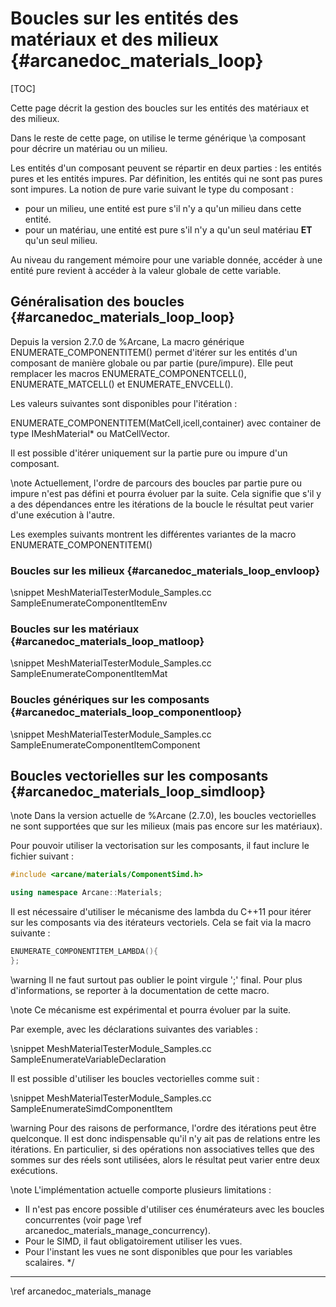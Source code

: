 # Boucles sur les entités des matériaux et des milieux {#arcanedoc_materials_loop}

[TOC]

Cette page décrit la gestion des boucles sur les entités des matériaux et des milieux.

Dans le reste de cette page, on utilise le terme générique \a
composant pour décrire un matériau ou un milieu.

Les entités d'un composant peuvent se répartir en deux parties : les
entités pures et les entités impures. Par définition, les entités qui
ne sont pas pures sont impures. La notion de pure varie suivant le
type du composant :
- pour un milieu, une entité est pure s'il n'y a qu'un milieu dans
cette entité.
- pour un matériau, une entité est pure s'il n'y a qu'un
seul matériau <b>ET</b> qu'un seul milieu.

Au niveau du rangement mémoire pour une variable donnée, accéder à
une entité pure revient à accéder à la valeur globale de cette
variable.

## Généralisation des boucles {#arcanedoc_materials_loop_loop}

Depuis la version 2.7.0 de %Arcane, La macro générique
ENUMERATE_COMPONENTITEM() permet d'itérer sur les entités d'un
composant de manière globale ou par partie (pure/impure). Elle peut remplacer les
macros ENUMERATE_COMPONENTCELL(),
ENUMERATE_MATCELL() et ENUMERATE_ENVCELL().

Les valeurs suivantes sont disponibles pour l'itération :

ENUMERATE_COMPONENTITEM(MatCell,icell,container) avec container de
type IMeshMaterial* ou MatCellVector.


Il est possible d'itérer uniquement sur la partie pure ou impure d'un
composant.

\note Actuellement, l'ordre de parcours des boucles par partie pure
ou impure n'est pas défini et pourra évoluer par la suite. Cela
signifie que s'il y a des dépendances entre les itérations de la
boucle le résultat peut varier d'une exécution à l'autre.

Les exemples suivants montrent les différentes variantes de la macro
ENUMERATE_COMPONENTITEM()

### Boucles sur les milieux {#arcanedoc_materials_loop_envloop}

\snippet MeshMaterialTesterModule_Samples.cc SampleEnumerateComponentItemEnv

### Boucles sur les matériaux {#arcanedoc_materials_loop_matloop}

\snippet MeshMaterialTesterModule_Samples.cc SampleEnumerateComponentItemMat

### Boucles génériques sur les composants {#arcanedoc_materials_loop_componentloop}

\snippet MeshMaterialTesterModule_Samples.cc SampleEnumerateComponentItemComponent

## Boucles vectorielles sur les composants {#arcanedoc_materials_loop_simdloop}

\note Dans la version actuelle de %Arcane (2.7.0), les boucles
vectorielles ne sont supportées que sur les milieux (mais pas encore sur les
matériaux).

Pour pouvoir utiliser la vectorisation sur les composants, il faut
inclure le fichier suivant :

```cpp
#include <arcane/materials/ComponentSimd.h>

using namespace Arcane::Materials;
```

Il est nécessaire d'utiliser le mécanisme des lambda du C++11 pour
itérer sur les composants via des itérateurs vectoriels. Cela se fait
via la macro suivante :

```cpp
ENUMERATE_COMPONENTITEM_LAMBDA(){
};
```

\warning Il ne faut surtout pas oublier le point virgule ';'
final. Pour plus d'informations, se reporter à la documentation de
cette macro.

\note Ce mécanisme est expérimental et pourra évoluer par la suite.

Par exemple, avec les déclarations suivantes des variables :

\snippet MeshMaterialTesterModule_Samples.cc SampleEnumerateVariableDeclaration

Il est possible d'utiliser les boucles vectorielles comme suit :

\snippet MeshMaterialTesterModule_Samples.cc SampleEnumerateSimdComponentItem

\warning Pour des raisons de performance, l'ordre des itérations peut
être quelconque. Il est donc indispensable qu'il n'y ait pas de
relations entre les itérations. En particulier, si des opérations non
associatives telles que des sommes sur des réels sont utilisées,
alors le résultat peut varier entre deux exécutions.

\note L'implémentation actuelle comporte plusieurs limitations :
- Il n'est pas encore possible d'utiliser ces énumérateurs avec
les boucles concurrentes (voir page \ref arcanedoc_materials_manage_concurrency).
- Pour le SIMD, il faut obligatoirement utiliser les vues.
- Pour l'instant les vues ne sont disponibles que pour les
variables scalaires.
*/


____

<div class="section_buttons">
<span class="back_section_button">
\ref arcanedoc_materials_manage
</span>
<!-- <span class="next_section_button">
\ref arcanedoc_materials_loop
</span> -->
</div>
